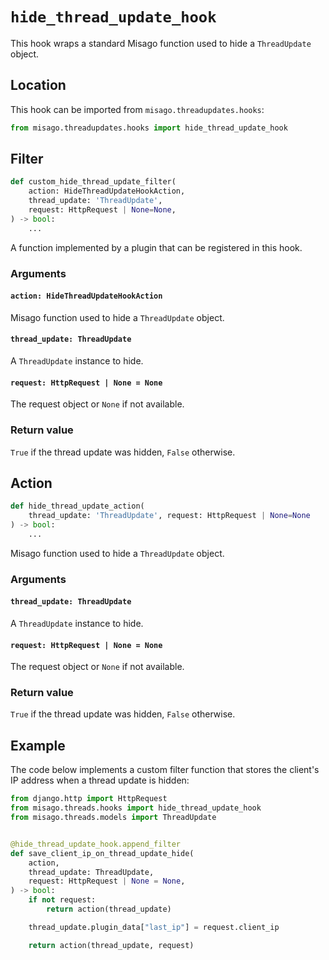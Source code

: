 # `hide_thread_update_hook`

This hook wraps a standard Misago function used to hide a `ThreadUpdate` object.


## Location

This hook can be imported from `misago.threadupdates.hooks`:

```python
from misago.threadupdates.hooks import hide_thread_update_hook
```


## Filter

```python
def custom_hide_thread_update_filter(
    action: HideThreadUpdateHookAction,
    thread_update: 'ThreadUpdate',
    request: HttpRequest | None=None,
) -> bool:
    ...
```

A function implemented by a plugin that can be registered in this hook.


### Arguments

#### `action: HideThreadUpdateHookAction`

Misago function used to hide a `ThreadUpdate` object.


#### `thread_update: ThreadUpdate`

A `ThreadUpdate` instance to hide.


#### `request: HttpRequest | None = None`

The request object or `None` if not available.


### Return value

`True` if the thread update was hidden, `False` otherwise.


## Action

```python
def hide_thread_update_action(
    thread_update: 'ThreadUpdate', request: HttpRequest | None=None
) -> bool:
    ...
```

Misago function used to hide a `ThreadUpdate` object.


### Arguments

#### `thread_update: ThreadUpdate`

A `ThreadUpdate` instance to hide.


#### `request: HttpRequest | None = None`

The request object or `None` if not available.


### Return value

`True` if the thread update was hidden, `False` otherwise.


## Example

The code below implements a custom filter function that stores the client's IP address when a thread update is hidden:

```python
from django.http import HttpRequest
from misago.threads.hooks import hide_thread_update_hook
from misago.threads.models import ThreadUpdate


@hide_thread_update_hook.append_filter
def save_client_ip_on_thread_update_hide(
    action,
    thread_update: ThreadUpdate,
    request: HttpRequest | None = None,
) -> bool:
    if not request:
        return action(thread_update)

    thread_update.plugin_data["last_ip"] = request.client_ip

    return action(thread_update, request)
```